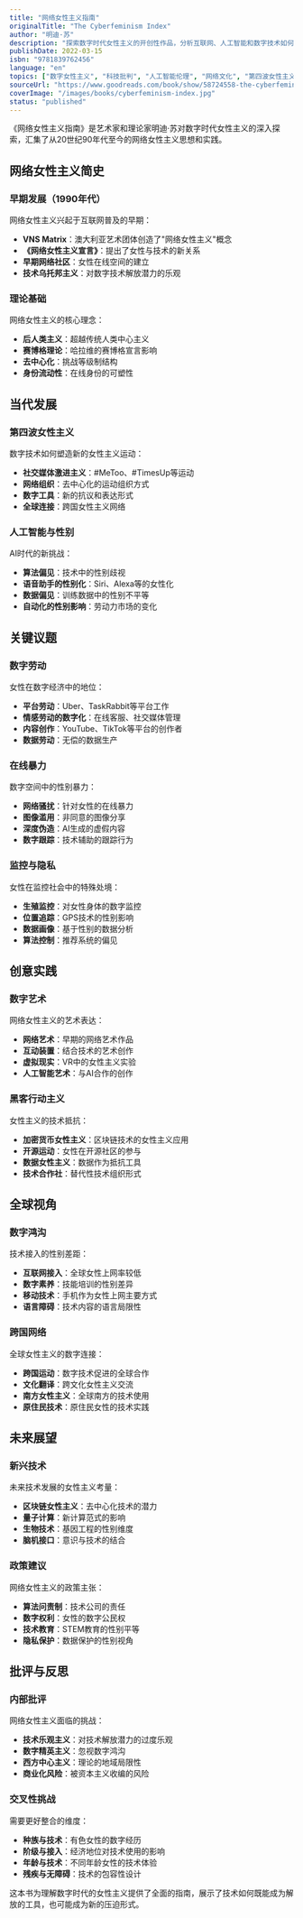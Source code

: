 ```yaml
---
title: "网络女性主义指南"
originalTitle: "The Cyberfeminism Index"
author: "明迪·苏"
description: "探索数字时代女性主义的开创性作品，分析互联网、人工智能和数字技术如何重塑性别关系和女性主义实践。"
publishDate: 2022-03-15
isbn: "9781839762456"
language: "en"
topics: ["数字女性主义", "科技批判", "人工智能伦理", "网络文化", "第四波女性主义"]
sourceUrl: "https://www.goodreads.com/book/show/58724558-the-cyberfeminism-index"
coverImage: "/images/books/cyberfeminism-index.jpg"
status: "published"
---
```


《网络女性主义指南》是艺术家和理论家明迪·苏对数字时代女性主义的深入探索，汇集了从20世纪90年代至今的网络女性主义思想和实践。

## 网络女性主义简史

### 早期发展（1990年代）
网络女性主义兴起于互联网普及的早期：

- **VNS Matrix**：澳大利亚艺术团体创造了"网络女性主义"概念
- **《网络女性主义宣言》**：提出了女性与技术的新关系
- **早期网络社区**：女性在线空间的建立
- **技术乌托邦主义**：对数字技术解放潜力的乐观

### 理论基础
网络女性主义的核心理念：

- **后人类主义**：超越传统人类中心主义
- **赛博格理论**：哈拉维的赛博格宣言影响
- **去中心化**：挑战等级制结构
- **身份流动性**：在线身份的可塑性

## 当代发展

### 第四波女性主义
数字技术如何塑造新的女性主义运动：

- **社交媒体激进主义**：#MeToo、#TimesUp等运动
- **网络组织**：去中心化的运动组织方式
- **数字工具**：新的抗议和表达形式
- **全球连接**：跨国女性主义网络

### 人工智能与性别
AI时代的新挑战：

- **算法偏见**：技术中的性别歧视
- **语音助手的性别化**：Siri、Alexa等的女性化
- **数据偏见**：训练数据中的性别不平等
- **自动化的性别影响**：劳动力市场的变化

## 关键议题

### 数字劳动
女性在数字经济中的地位：

- **平台劳动**：Uber、TaskRabbit等平台工作
- **情感劳动的数字化**：在线客服、社交媒体管理
- **内容创作**：YouTube、TikTok等平台的创作者
- **数据劳动**：无偿的数据生产

### 在线暴力
数字空间中的性别暴力：

- **网络骚扰**：针对女性的在线暴力
- **图像滥用**：非同意的图像分享
- **深度伪造**：AI生成的虚假内容
- **数字跟踪**：技术辅助的跟踪行为

### 监控与隐私
女性在监控社会中的特殊处境：

- **生殖监控**：对女性身体的数字监控
- **位置追踪**：GPS技术的性别影响
- **数据画像**：基于性别的数据分析
- **算法控制**：推荐系统的偏见

## 创意实践

### 数字艺术
网络女性主义的艺术表达：

- **网络艺术**：早期的网络艺术作品
- **互动装置**：结合技术的艺术创作
- **虚拟现实**：VR中的女性主义实验
- **人工智能艺术**：与AI合作的创作

### 黑客行动主义
女性主义的技术抵抗：

- **加密货币女性主义**：区块链技术的女性主义应用
- **开源运动**：女性在开源社区的参与
- **数据女性主义**：数据作为抵抗工具
- **技术合作社**：替代性技术组织形式

## 全球视角

### 数字鸿沟
技术接入的性别差距：

- **互联网接入**：全球女性上网率较低
- **数字素养**：技能培训的性别差异
- **移动技术**：手机作为女性上网主要方式
- **语言障碍**：技术内容的语言局限性

### 跨国网络
全球女性主义的数字连接：

- **跨国运动**：数字技术促进的全球合作
- **文化翻译**：跨文化女性主义交流
- **南方女性主义**：全球南方的技术使用
- **原住民技术**：原住民女性的技术实践

## 未来展望

### 新兴技术
未来技术发展的女性主义考量：

- **区块链女性主义**：去中心化技术的潜力
- **量子计算**：新计算范式的影响
- **生物技术**：基因工程的性别维度
- **脑机接口**：意识与技术的结合

### 政策建议
网络女性主义的政策主张：

- **算法问责制**：技术公司的责任
- **数字权利**：女性的数字公民权
- **技术教育**：STEM教育的性别平等
- **隐私保护**：数据保护的性别视角

## 批评与反思

### 内部批评
网络女性主义面临的挑战：

- **技术乐观主义**：对技术解放潜力的过度乐观
- **数字精英主义**：忽视数字鸿沟
- **西方中心主义**：理论的地域局限性
- **商业化风险**：被资本主义收编的风险

### 交叉性挑战
需要更好整合的维度：

- **种族与技术**：有色女性的数字经历
- **阶级与接入**：经济地位对技术使用的影响
- **年龄与技术**：不同年龄女性的技术体验
- **残疾与无障碍**：技术的包容性设计

这本书为理解数字时代的女性主义提供了全面的指南，展示了技术如何既能成为解放的工具，也可能成为新的压迫形式。